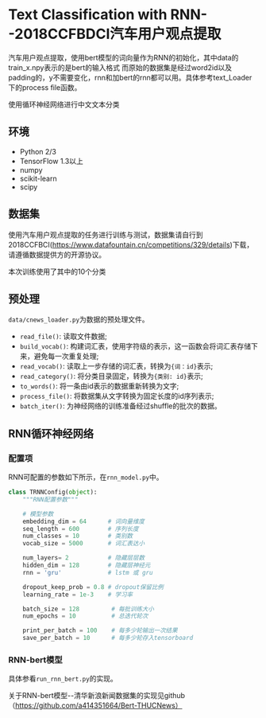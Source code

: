 # Text Classification with RNN--2018CCFBDCI汽车用户观点提取

汽车用户观点提取，使用bert模型的词向量作为RNN的初始化，其中data的train_x.npy表示的是bert的输入格式
而原始的数据集是经过word2id以及padding的，y不需要变化，rnn和加bert的rnn都可以用。具体参考text_Loader下的process file函数。


使用循环神经网络进行中文文本分类

## 环境

- Python 2/3 
- TensorFlow 1.3以上
- numpy
- scikit-learn
- scipy

## 数据集

使用汽车用户观点提取的任务进行训练与测试，数据集请自行到2018CCFBCI(https://www.datafountain.cn/competitions/329/details)下载，请遵循数据提供方的开源协议。

本次训练使用了其中的10个分类

## 预处理

`data/cnews_loader.py`为数据的预处理文件。

- `read_file()`: 读取文件数据;
- `build_vocab()`: 构建词汇表，使用字符级的表示，这一函数会将词汇表存储下来，避免每一次重复处理;
- `read_vocab()`: 读取上一步存储的词汇表，转换为`{词：id}`表示;
- `read_category()`: 将分类目录固定，转换为`{类别: id}`表示;
- `to_words()`: 将一条由id表示的数据重新转换为文字;
- `process_file()`: 将数据集从文字转换为固定长度的id序列表示;
- `batch_iter()`: 为神经网络的训练准备经过shuffle的批次的数据。

## RNN循环神经网络

### 配置项

RNN可配置的参数如下所示，在`rnn_model.py`中。

```python
class TRNNConfig(object):
    """RNN配置参数"""

    # 模型参数
    embedding_dim = 64      # 词向量维度
    seq_length = 600        # 序列长度
    num_classes = 10        # 类别数
    vocab_size = 5000       # 词汇表达小

    num_layers= 2           # 隐藏层层数
    hidden_dim = 128        # 隐藏层神经元
    rnn = 'gru'             # lstm 或 gru

    dropout_keep_prob = 0.8 # dropout保留比例
    learning_rate = 1e-3    # 学习率

    batch_size = 128         # 每批训练大小
    num_epochs = 10          # 总迭代轮次

    print_per_batch = 100    # 每多少轮输出一次结果
    save_per_batch = 10      # 每多少轮存入tensorboard
```

### RNN-bert模型

具体参看`run_rnn_bert.py`的实现。

关于RNN-bert模型--清华新浪新闻数据集的实现见github（https://github.com/a414351664/Bert-THUCNews）


